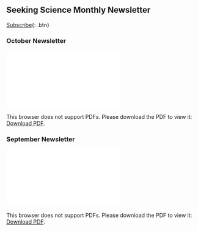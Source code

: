 ## Seeking Science Monthly Newsletter

[Subscribe](https://www.surveypage.com/seekingscience){: .btn}

### October Newsletter
<object data="October_Newsletter.pdf" type="application/pdf" width="700px" height="800px">
    <embed src="October_Newsletter.pdf">
        <p>This browser does not support PDFs. Please download the PDF to view it: <a href="October_Newsletter.pdf">Download PDF</a>.</p>
    </embed>
</object>

### September Newsletter
<object data="September_Newsletter.pdf" type="application/pdf" width="700px" height="800px">
    <embed src="September_Newsletter.pdf">
        <p>This browser does not support PDFs. Please download the PDF to view it: <a href="September_Newsletter.pdf">Download PDF</a>.</p>
    </embed>
</object>
